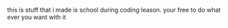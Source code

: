 this is stuff that i made is school during coding leason.
your free to do what ever you want with it 

